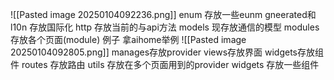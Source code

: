 ![[Pasted image 20250104092236.png]]
enum
存放一些eunm
gneerated和l10n
存放国际化
http
存放当前的与api方法
models
现存放通信的模型
modules
存放各个页面(module)
例子
拿aihome举例
![[Pasted image 20250104092805.png]]
manages存放provider
views存放界面
widgets存放组件
routes
存放路由
utils
存放在多个页面用到的provider
widgets
存放一些组件